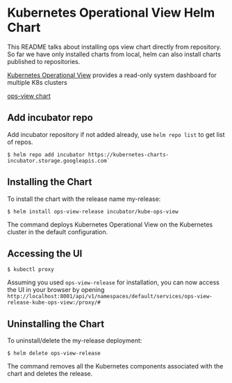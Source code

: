 # Kubernetes Operational View Helm Chart

This README talks about installing ops view chart directly from repository. So far we have only 
installed charts from local, helm can also install charts published to repositories.

[Kubernetes Operational View](https://github.com/hjacobs/kube-ops-view) provides a read-only system dashboard for multiple K8s clusters

[ops-view chart](https://hub.helm.sh/charts/incubator/kube-ops-view)

## Add incubator repo 

Add incubator repository if not added already, use `helm repo list` to get list of repos.

```console
$ helm repo add incubator https://kubernetes-charts-incubator.storage.googleapis.com`
```

## Installing the Chart

To install the chart with the release name my-release:

```console
$ helm install ops-view-release incubator/kube-ops-view
```

The command deploys Kubernetes Operational View on the Kubernetes cluster in the default configuration.

## Accessing the UI

```console
$ kubectl proxy
```

Assuming you used `ops-view-release` for installation, you can now access the UI in your browser by opening 
`http://localhost:8001/api/v1/namespaces/default/services/ops-view-release-kube-ops-view:/proxy/#`

## Uninstalling the Chart

To uninstall/delete the my-release deployment:

```console
$ helm delete ops-view-release
```

The command removes all the Kubernetes components associated with the chart and deletes the release.
